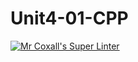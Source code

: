 # Unit4-01-CPP
[![Mr Coxall's Super Linter](https://github.com/ICS3U-Programming-Adwok-k/Unit4-01-CPP/workflows/Mr%20Coxall's%20Super%20Linter/badge.svg)](https://github.com/ICS3U-Programming-Adwok-k/Unit4-01-CPP/actions/)
